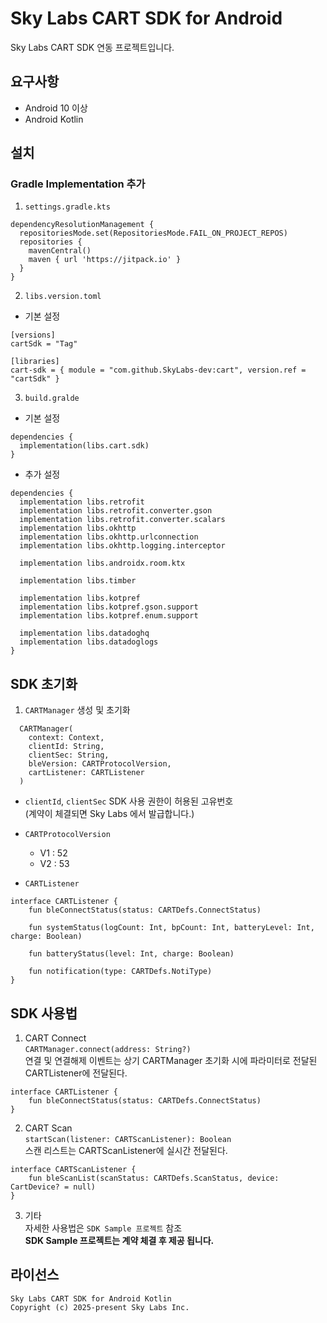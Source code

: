 # Sky Labs CART SDK for Android

Sky Labs CART SDK 연동 프로젝트입니다. 



## 요구사항

- Android 10 이상
- Android Kotlin



## 설치

### Gradle Implementation 추가

1. `settings.gradle.kts` 
```
dependencyResolutionManagement {
  repositoriesMode.set(RepositoriesMode.FAIL_ON_PROJECT_REPOS)
  repositories {
    mavenCentral()
    maven { url 'https://jitpack.io' }
  }
}
```


2. `libs.version.toml`
- 기본 설정
```
[versions]
cartSdk = "Tag"

[libraries]
cart-sdk = { module = "com.github.SkyLabs-dev:cart", version.ref = "cartSdk" }
```


3. `build.gralde`
- 기본 설정  
```
dependencies {
  implementation(libs.cart.sdk)
}
```
- 추가 설정  
```
dependencies {
  implementation libs.retrofit
  implementation libs.retrofit.converter.gson
  implementation libs.retrofit.converter.scalars
  implementation libs.okhttp
  implementation libs.okhttp.urlconnection
  implementation libs.okhttp.logging.interceptor

  implementation libs.androidx.room.ktx

  implementation libs.timber

  implementation libs.kotpref
  implementation libs.kotpref.gson.support
  implementation libs.kotpref.enum.support

  implementation libs.datadoghq
  implementation libs.datadoglogs
}
```


## SDK 초기화

1. `CARTManager` 생성 및 초기화
```
  CARTManager(
    context: Context,
    clientId: String,
    clientSec: String,
    bleVersion: CARTProtocolVersion,
    cartListener: CARTListener
  )
```


- `clientId`, `clientSec`
   SDK 사용 권한이 허용된 고유번호  
   (계약이 체결되면 Sky Labs 에서 발급합니다.)


- `CARTProtocolVersion`
    - V1 : 52
    - V2 : 53


- `CARTListener`
```
interface CARTListener {
    fun bleConnectStatus(status: CARTDefs.ConnectStatus)

    fun systemStatus(logCount: Int, bpCount: Int, batteryLevel: Int, charge: Boolean)

    fun batteryStatus(level: Int, charge: Boolean)

    fun notification(type: CARTDefs.NotiType)
}
```

## SDK 사용법

1. CART Connect  
  `CARTManager.connect(address: String?)`  
  연결 및 연결해제 이벤트는 상기 CARTManager 초기화 시에 파라미터로 전달된 CARTListener에 전달된다.  
```
interface CARTListener {
    fun bleConnectStatus(status: CARTDefs.ConnectStatus)
}
```


2. CART Scan  
  `startScan(listener: CARTScanListener): Boolean`  
  스캔 리스트는 CARTScanListener에 실시간 전달된다.  
```
interface CARTScanListener {
    fun bleScanList(scanStatus: CARTDefs.ScanStatus, device: CartDevice? = null)
}
```


3. 기타  
  자세한 사용법은 `SDK Sample 프로젝트` 참조  
  **SDK Sample 프로젝트는 계약 체결 후 제공 됩니다.**



## 라이선스

```
Sky Labs CART SDK for Android Kotlin
Copyright (c) 2025-present Sky Labs Inc.
```
